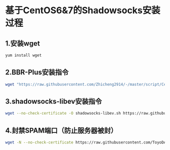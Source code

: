 # 基于CentOS6&7的Shadowsocks安装过程
## 1.安装wget

```bash
yum install wget
```

## 2.BBR-Plus安装指令

```bash
wget "https://raw.githubusercontent.com/Zhicheng2914/-/master/script/CentOS/bbrplus/ok_bbrplus_centos.sh" && chmod +x ok_bbrplus_centos.sh && ./ok_bbrplus_centos.sh
```

## 3.shadowsocks-libev安装指令

```bash
wget --no-check-certificate -O shadowsocks-libev.sh https://raw.githubusercontent.com/Zhicheng2914/-/master/script/CentOS/shadowsocks-libev.sh && chmod +x shadowsocks-libev.sh && ./shadowsocks-libev.sh 2>&1 | tee shadowsocks-libev.log
```

## 4.封禁SPAM端口（防止服务器被封）

```bash
wget -N --no-check-certificate https://raw.githubusercontent.com/ToyoDAdoubi/doubi/master/ban_iptables.sh && chmod +x ban_iptables.sh && bash ban_iptables.sh
```
